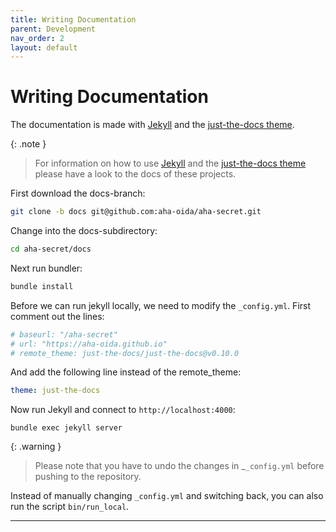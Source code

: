 ```yaml
---
title: Writing Documentation
parent: Development
nav_order: 2
layout: default
---
```


# Writing Documentation

The documentation is made with [Jekyll] and the [just-the-docs theme].

{: .note }
> For information on how to use [Jekyll] and the [just-the-docs theme] please have a look to the docs of these projects.

First download the docs-branch:

```bash
git clone -b docs git@github.com:aha-oida/aha-secret.git
```

Change into the docs-subdirectory:

```bash
cd aha-secret/docs
```

Next run bundler:

```bash
bundle install
```

Before we can run jekyll locally, we need to modify the `_config.yml`.
First comment out the lines:

```yaml
# baseurl: "/aha-secret"
# url: "https://aha-oida.github.io"
# remote_theme: just-the-docs/just-the-docs@v0.10.0
```

And add the following line instead of the remote_theme:

```yaml
theme: just-the-docs
```

Now run Jekyll and connect to `http://localhost:4000`:

```
bundle exec jekyll server
```

{: .warning }
> Please note that you have to undo the changes in _`_config.yml` before pushing
to the repository.

Instead of manually changing `_config.yml` and switching back, you can also run the script `bin/run_local`.

----
[Jekyll]: https://jekyllrb.com/docs/
[just-the-docs theme]: https://just-the-docs.github.io/just-the-docs/
